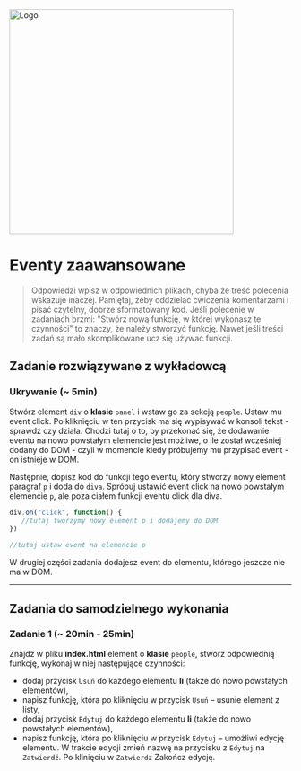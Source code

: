 <img alt="Logo" src="http://coderslab.pl/svg/logo-coderslab.svg" width="400">

# Eventy zaawansowane

> Odpowiedzi wpisz w odpowiednich plikach, chyba że treść polecenia wskazuje inaczej.
Pamiętaj, żeby oddzielać ćwiczenia komentarzami i pisać czytelny, dobrze sformatowany kod.
Jeśli  polecenie w zadaniach brzmi: "Stwórz nową funkcję, w której wykonasz te czynności" to znaczy, że
należy stworzyć funkcję. Nawet jeśli treści zadań są mało skomplikowane
ucz się używać funkcji.

## Zadanie rozwiązywane z wykładowcą

### Ukrywanie  (~ 5min)
Stwórz element ```div``` o **klasie** ```panel``` i wstaw go za sekcją ```people```. Ustaw mu event click. Po kliknięciu w ten przycisk ma się wypisywać w konsoli tekst - sprawdź czy działa. Chodzi tutaj o to, by przekonać się, że dodawanie eventu na nowo powstałym elemencie jest możliwe, o ile został wcześniej dodany do DOM - czyli w momencie kiedy próbujemy mu przypisać event - on istnieje w DOM.

Następnie, dopisz kod do funkcji tego eventu, który stworzy nowy element paragraf ```p``` i doda do ```diva```.
Spróbuj ustawić event click na nowo powstałym elemencie ```p```, ale poza ciałem funkcji eventu click dla diva.

```JavaScript
div.on("click", function() {
   //tutaj tworzymy nowy element p i dodajemy do DOM
})

//tutaj ustaw event na elemencie p
```
W drugiej części zadania dodajesz event do elementu, którego jeszcze nie ma w DOM.

-----------------------------------------------------------------------------------------------------

## Zadania do samodzielnego wykonania

### Zadanie 1 (~ 20min - 25min)
Znajdź w pliku **index.html** element o **klasie** ```people```, stwórz odpowiednią funkcję, wykonaj w niej następujące czynności:
* dodaj przycisk ```Usuń``` do każdego elementu **li** (także do nowo powstałych elementów),
* napisz funkcję, która po kliknięciu w przycisk ```Usuń``` &ndash; usunie element z listy,
* dodaj przycisk ```Edytuj``` do każdego elementu **li** (także do nowo powstałych elementów),
* napisz funkcję, która po kliknięciu w przycisk ```Edytuj``` &ndash; umożliwi edycję elementu.
W trakcie edycji zmień nazwę na przycisku z ```Edytuj``` na ```Zatwierdź```. Po klinięciu w ```Zatwierdź```
Zakończ edycję.
